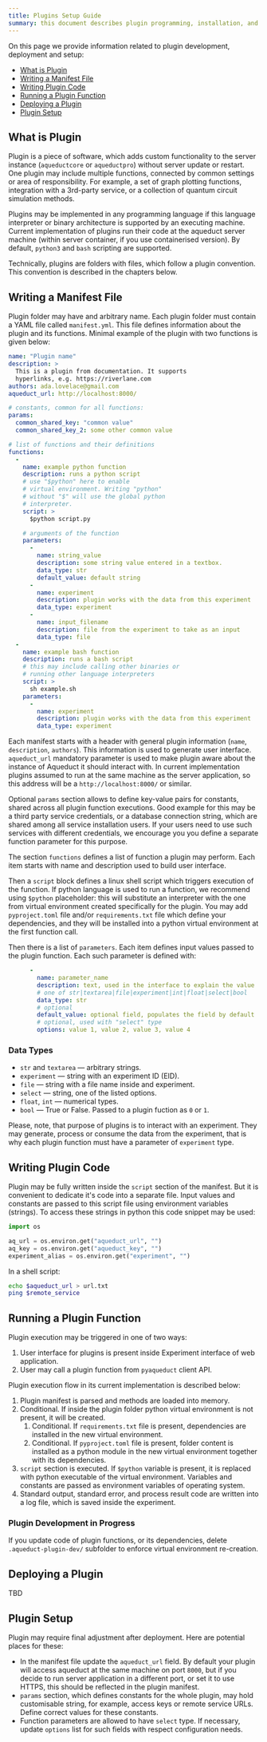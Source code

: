 ```yaml
---
title: Plugins Setup Guide
summary: this document describes plugin programming, installation, and setup process.
---
```


On this page we provide information related to plugin development, deployment and setup:
- [What is Plugin](#what-is-plugin)  
- [Writing a Manifest File](#writing-a-manifest-file) 
- [Writing Plugin Code](#writing-plugin-code) 
- [Running a Plugin Function](#running-a-plugin-function)
- [Deploying a Plugin](#deploying-a-plugin)
- [Plugin Setup](#plugin-setup)

## What is Plugin

Plugin is a piece of software, which adds custom functionality to the server instance 
(`aqueductcore` or `aqueductpro`) without server update or restart.
One plugin may include multiple functions, connected by common settings or area of responsibility.
For example, a set of graph plotting functions, integration with a 3rd-party service, or
a collection of quantum circuit simulation methods.

Plugins may be implemented in any programming language if this language interpreter 
or binary architecture is supported by an executing machine.
Current implementation of plugins run their code at the aqueduct server machine 
(within server container, if you use containerised version). By default, `python3` and `bash` scripting  are supported.

Technically, plugins are folders with files, which follow a plugin convention.
This convention is described in the chapters below.

## Writing a Manifest File

Plugin folder may have and arbitrary name. Each plugin folder must contain a YAML file called `manifest.yml`. This file defines information about the plugin and its functions. 
Minimal example of the plugin with  two functions is given below:

```yaml
name: "Plugin name"
description: >
  This is a plugin from documentation. It supports 
  hyperlinks, e.g. https://riverlane.com
authors: ada.lovelace@gmail.com
aqueduct_url: http://localhost:8000/

# constants, common for all functions:
params:
  common_shared_key: "common value"
  common_shared_key_2: some other common value

# list of functions and their definitions
functions:
  - 
    name: example python function
    description: runs a python script
    # use "$python" here to enable  
    # virtual environment. Writing "python"
    # without "$" will use the global python 
    # interpreter.
    script: >
      $python script.py

    # arguments of the function
    parameters:
      - 
        name: string_value
        description: some string value entered in a textbox.
        data_type: str
        default_value: default string
      -
        name: experiment
        description: plugin works with the data from this experiment
        data_type: experiment
      - 
        name: input_filename
        description: file from the experiment to take as an input
        data_type: file
  - 
    name: example bash function
    description: runs a bash script
    # this may include calling other binaries or
    # running other language interpreters
    script: >
      sh example.sh
    parameters:
      -
        name: experiment
        description: plugin works with the data from this experiment
        data_type: experiment
```

Each manifest starts with a header with general plugin information (`name`, `description`,
`authors`). This information is used to generate user interface.
`aqueduct_url` mandatory parameter is used to make plugin aware about the instance of Aqueduct
it should interact with. In current implementation plugins assumed to run at the same machine 
as the server application, so this address will be a `http://localhost:8000/` or similar.

Optional `params` section allows to define key-value pairs for constants, shared across 
all plugin function executions. Good example for this may be a third party service 
credentials, or a database connection string,
which are shared among all service installation users. If your users need to use such services
with different credentials, we encourage you you define a separate function parameter for 
this purpose.

The section `functions` defines a list of function a plugin may perform. Each item starts with
name and description used to build user interface.

Then a `script` block defines a linux shell script which triggers execution of the function.
If python language is used to run a function, we recommend using `$python` placeholder: 
this will substitute an interpreter with the one from virtual environment created 
specifically for the plugin. You may add `pyproject.toml` file and/or `requirements.txt`
file which define your dependencies, and they will be installed into a python virtual environment
at the first function call.

Then there is a list of `parameters`. Each item defines input values passed to the plugin function. Each such parameter is defined with:
```yaml
      - 
        name: parameter_name
        description: text, used in the interface to explain the value
        # one of str|textarea|file|experiment|int|float|select|bool
        data_type: str
        # optional
        default_value: optional field, populates the field by default
        # optional, used with "select" type
        options: value 1, value 2, value 3, value 4
```

### Data Types

- `str` and `textarea` — arbitrary strings.
- `experiment` — string with an experiment ID (EID).
- `file` — string with a file name inside and experiment.
- `select` — string, one of the listed options.
- `float`, `int` — numerical types.
- `bool` — True or False. Passed to a plugin fuction as `0` or `1`.

Please, note, that purpose of plugins is to interact with an experiment. They may generate, process or consume the data from the experiment, that is why each plugin function must have a parameter of
`experiment` type.


## Writing Plugin Code

Plugin may be fully written inside the `script` section of the manifest. But it is convenient to 
dedicate it's code into a separate file. Input values and constants are passed to this script file
using environment variables (strings). To access these strings in python this code snippet may be used:

```python
import os

aq_url = os.environ.get("aqueduct_url", "")
aq_key = os.environ.get("aqueduct_key", "")
experiment_alias = os.environ.get("experiment", "")
```

In a shell script:
```bash
echo $aqueduct_url > url.txt
ping $remote_service
```

## Running a Plugin Function

Plugin execution may be triggered in one of two ways:
1. User interface for plugins is present inside Experiment interface of web application.
2. User may call a plugin function from `pyaqueduct` client API.

Plugin execution flow in its current implementation is described below:

1. Plugin manifest is parsed and methods are loaded into memory.
2. Conditional. If inside the plugin folder python virtual environment is not present, it will be created.
   1. Conditional. If `requirements.txt` file is present, dependencies are installed in the new virtual environment.
   2. Conditional. If `pyproject.toml` file is present, folder content is installed as a python module in the new virtual environment together with its dependencies.
3. `script` section is executed. If `$python` variable is present, it is replaced with python executable of the virtual environment. Variables and constants are passed as environment variables of operating system.
4. Standard output, standard error, and process result code are written into a log file, which is saved inside the experiment.

### Plugin Development in Progress

If you update code of plugin functions, or its dependencies, delete `.aqueduct-plugin-dev/` 
subfolder to enforce virtual environment re-creation.

## Deploying a Plugin

TBD

## Plugin Setup

Plugin may require final adjustment after deployment. Here are potential places for these:

* In the manifest file update the `aqueduct_url` field. By default your plugin will access aqueduct
at the same machine on port `8000`, but if you decide to run server application in a different port,
or set it to use HTTPS, this should be reflected in the plugin manifest.
* `params` section, which defines constants for the whole plugin, may hold customisable string, for example, access keys or remote service URLs. Define correct values for these constants.
* Function parameters are allowed to have `select` type. If necessary, update `options` list for such fields with respect configuration needs.